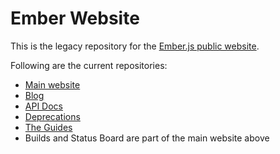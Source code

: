 # Ember Website
This is the legacy repository for the [Ember.js public website](https://emberjs.com). 

Following are the current repositories:
- [Main website](https://github.com/ember-learn/ember-website)
- [Blog](https://github.com/ember-learn/ember-blog)
- [API Docs](https://github.com/ember-learn/ember-api-docs) 
- [Deprecations](https://github.com/ember-learn/deprecation-app) 
- [The Guides](https://github.com/ember-learn/guides-source)
- Builds and Status Board are part of the main website above

